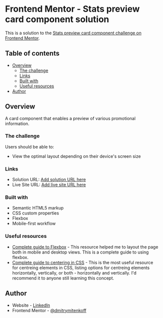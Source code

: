 # Frontend Mentor - Stats preview card component solution

This is a solution to the [Stats preview card component challenge on Frontend Mentor](https://www.frontendmentor.io/challenges/stats-preview-card-component-8JqbgoU62). 

## Table of contents

- [Overview](#overview)
  - [The challenge](#the-challenge)
  - [Links](#links)
  - [Built with](#built-with)
  - [Useful resources](#useful-resources)
- [Author](#author)

## Overview
A card component that enables a preview of various promotional information.

### The challenge

Users should be able to:

- View the optimal layout depending on their device's screen size

### Links

- Solution URL: [Add solution URL here](https://github.com/dmitrymitenkoff/stats-preview-card-component)
- Live Site URL: [Add live site URL here](https://stats-preview-card-component-rho-six.vercel.app/)

### Built with

- Semantic HTML5 markup
- CSS custom properties
- Flexbox
- Mobile-first workflow

### Useful resources

- [Complete guide to Flexbox](https://css-tricks.com/snippets/css/a-guide-to-flexbox/) - This resource helped me to layout the page both in mobile and desktop views. This is a complete guide to using flexbox. 
- [Complete guide to centering in CSS](https://css-tricks.com/centering-css-complete-guide/) - This is the most useful resource for centreing elements in CSS, listing options for centreing elements horizontally, vertically, or both - horizontally and vertically. I'd recommend it to anyone still learning this concept.

## Author

- Website - [LinkedIn](https://www.linkedin.com/in/dmitrymitenkoffnz/)
- Frontend Mentor - [@dmitrymitenkoff](https://www.frontendmentor.io/profile/dmitrymitenkoff)

